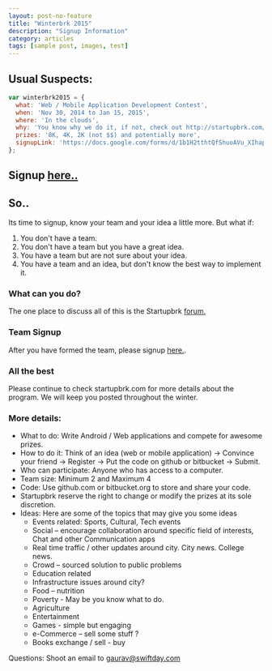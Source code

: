 ```yaml
---
layout: post-no-feature
title: "Winterbrk 2015"
description: "Signup Information"
category: articles
tags: [sample post, images, test]
---
```


## Usual Suspects:

```javascript
var winterbrk2015 = {
  what: 'Web / Mobile Application Development Contest',
  when: 'Nov 30, 2014 to Jan 15, 2015',
  where: 'In the clouds',
  why: 'You know why we do it, if not, check out http://startupbrk.com/'
  prizes: '8K, 4K, 2K (not $$) and potentially more',
  signupLink: 'https://docs.google.com/forms/d/1b1H2tthtQfShuoAVu_XIhapSiNWFok4uXrVPPHjigDg/viewform'
};
```

## Signup [here..](https://docs.google.com/forms/d/1b1H2tthtQfShuoAVu_XIhapSiNWFok4uXrVPPHjigDg/viewform)

## So..
Its time to signup, know your team and your idea a little more. But what if:

1. You don't have a team.
2. You don't have a team but you have a great idea.
3. You have a team but are not sure about your idea.
4. You have a team and an idea, but don't know the best way to implement it.

### What can you do?

The one place to discuss all of this is the Startupbrk [forum.](https://groups.google.com/forum/#!forum/startupbrk)

### Team Signup

After you have formed the team, please signup [here.](https://docs.google.com/forms/d/1b1H2tthtQfShuoAVu_XIhapSiNWFok4uXrVPPHjigDg/viewform).

### All the best

Please continue to check startupbrk.com for more details about the program. We will keep you posted throughout the winter.

### More details:

* What to do: Write Android / Web applications and compete for awesome prizes.
* How to do it: Think of an idea (web or mobile application) -> Convince your friend -> Register -> Put the code on github or bitbucket -> Submit.
* Who can participate: Anyone who has access to a computer.
* Team size: Minimum 2 and Maximum 4
* Code: Use github.com or bitbucket.org to store and share your code. 
* Startupbrk reserve the right to change or modify the prizes at its sole discretion.
* Ideas: Here are some of the topics that may give you some ideas
  * Events related: Sports, Cultural, Tech events
  * Social – encourage collaboration around specific field of interests, Chat and other Communication apps
  * Real time traffic / other updates around city. City news. College news.
  * Crowd – sourced solution to public problems
  * Education related
  * Infrastructure issues around city?
  * Food – nutrition
  * Poverty - May be you know what to do.
  * Agriculture
  * Entertainment
  * Games - simple but engaging
  * e-Commerce – sell some stuff ?
  * Books exchange / sell - buy

Questions: Shoot an email to gaurav@swiftday.com 
